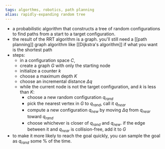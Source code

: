 ```yaml
---
tags: algorthms, robotics, path planning
alias: rapidly-expanding random tree
---
```


- a probabilistic algorithm that constructs a tree of random configurations to find paths from a start to a target configuration.
- the result of the RRT algorithm is a graph. you'll still need a [[path planning]] graph algorithm like [[Dijkstra's algorithm]] if what you want is the shortest path
- steps:
	- in a configuration space $C$,
	- create a graph $G$ with only the starting node
	- initialize a counter $k$
	- choose a maximum depth $K$
	- choose an incremental distance $\Delta q$
	- while the current node is not the target configuration, and $k$ is less than $K$:
		- choose a new random configuration $q_{rand}$
		- pick the nearest vertex in $G$ to $q_{rand}$, call it $q_{near}$
		- compute a new configuration $q_{new}$ by moving $\Delta q$ from $q_{near}$ toward $q_{rand}$
		- choose whichever is closer of $q_{rand}$ and $q_{new}$. if the edge between it and $q_{near}$ is collision-free, add it to $G$
- to make it more likely to reach the goal quickly, you can sample the goal as $q_{rand}$ some % of the time.